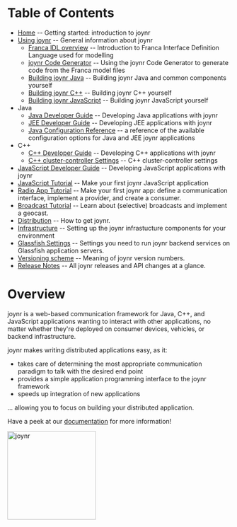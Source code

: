 # Table of Contents
* [Home](wiki/Home.md) -- Getting started: introduction to joynr
* [Using joynr](wiki/using_joynr.md) -- General information about joynr
	* [Franca IDL overview](wiki/franca.md) -- Introduction to Franca Interface Definition Language
		used for modelling
	* [joynr Code Generator](wiki/generator.md) -- Using the joynr Code Generator to generate code
		from the Franca model files
	* [Building joynr Java](wiki/java_building_joynr.md) -- Building joynr Java and common components
		yourself
	* [Building joynr C++](wiki/cpp_building_joynr.md) -- Building joynr C++ yourself
	* [Building joynr JavaScript](wiki/javascript_building_joynr.md) -- Building joynr JavaScript yourself
* Java
	* [Java Developer Guide](wiki/java.md) -- Developing Java applications with joynr
	* [JEE Developer Guide](wiki/jee.md) -- Developing JEE applications with joynr
	* [Java Configuration Reference](wiki/JavaSettings.md) -- a reference of the available
	  configuration options for Java and JEE joynr applications
* C++
	* [C++ Developer Guide](wiki/cplusplus.md) -- Developing C++ applications with joynr
	* [C++ cluster-controller Settings](wiki/ClusterControllerSettings.md) -- C++ cluster-controller settings
* [JavaScript Developer Guide](wiki/javascript.md) -- Developing JavaScript applications with joynr
* [JavaScript Tutorial](wiki/JavaScriptTutorial.md) -- Make your first joynr JavaScript application
* [Radio App Tutorial](wiki/Tutorial.md) -- Make your first joynr app: define a communication
	interface, implement a provider, and create a consumer.
* [Broadcast Tutorial](wiki/Broadcast-Tutorial.md) -- Learn about (selective) broadcasts and
  implement a geocast.
* [Distribution](wiki/Distribution.md) -- How to get joynr.
* [Infrastructure](wiki/infrastructure.md) -- Setting up the joynr infrastucture components for your environment
* [Glassfish Settings](wiki/Glassfish-settings.md) -- Settings you need to run joynr backend
  services on Glassfish application servers.
* [Versioning scheme](wiki/JoynrVersioning.md) -- Meaning of joynr version numbers.
* [Release Notes](wiki/ReleaseNotes.md) -- All joynr releases and API changes at a glance.

# Overview
joynr is a web-based communication framework for Java, C++, and JavaScript applications
wanting to interact with other applications, no matter whether they're deployed on consumer
devices, vehicles, or backend infrastructure.

joynr makes writing distributed applications easy, as it:

* takes care of determining the most appropriate communication paradigm to talk with the desired
	end point
* provides a simple application programming interface to the joynr framework
* speeds up integration of new applications

... allowing you to focus on building your distributed application.


Have a peek at our [documentation](wiki/Home.md) for more information!

<img src="graphics/joynr-logo.png" alt="joynr" style="width: 200px;"/>
